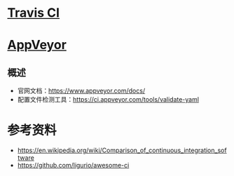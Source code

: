 # [Travis CI](https://www.travis-ci.org/)
# [AppVeyor](www.appveyor.com)
## 概述
- 官网文档：https://www.appveyor.com/docs/
- 配置文件检测工具：https://ci.appveyor.com/tools/validate-yaml

# 参考资料
- https://en.wikipedia.org/wiki/Comparison_of_continuous_integration_software
- https://github.com/ligurio/awesome-ci

